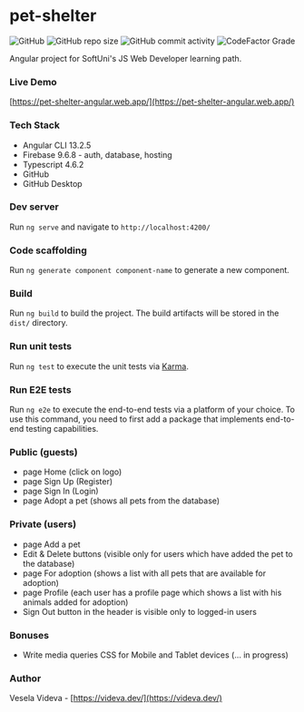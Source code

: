 # pet-shelter
![GitHub](https://img.shields.io/github/license/VeselaVideva/pet-shelter?color=blue&style=for-the-badge) ![GitHub repo size](https://img.shields.io/github/repo-size/VeselaVideva/pet-shelter?style=for-the-badge) ![GitHub commit activity](https://img.shields.io/github/commit-activity/m/VeselaVideva/pet-shelter?label=commits&style=for-the-badge) ![CodeFactor Grade](https://img.shields.io/codefactor/grade/github/VeselaVideva/pet-shelter/master?style=for-the-badge)

Angular project for SoftUni's JS Web Developer learning path.

### Live Demo
[https://pet-shelter-angular.web.app/](https://pet-shelter-angular.web.app/)

### Tech Stack

- Angular CLI 13.2.5
- Firebase 9.6.8 - auth, database, hosting
- Typescript 4.6.2
- GitHub
- GitHub Desktop

### Dev server

Run `ng serve` and navigate to `http://localhost:4200/`

### Code scaffolding

Run `ng generate component component-name` to generate a new component.

### Build

Run `ng build` to build the project. The build artifacts will be stored in the `dist/` directory.

### Run unit tests

Run `ng test` to execute the unit tests via [Karma](https://karma-runner.github.io).

### Run E2E tests

Run `ng e2e` to execute the end-to-end tests via a platform of your choice. To use this command, you need to first add a package that implements end-to-end testing capabilities.

### Public (guests)

- page Home (click on logo)
- page Sign Up (Register) 
- page Sign In (Login) 
- page Adopt a pet (shows all pets from the database)

### Private (users)

- page Add a pet 
- Edit & Delete buttons (visible only for users which have added the pet to the database)
- page For adoption (shows a list with all pets that are available for adoption)
- page Profile (each user has a profile page which shows a list with his animals added for adoption)
- Sign Out button in the header is visible only to logged-in users

### Bonuses

- Write media queries CSS for Mobile and Tablet devices (... in progress)

### Author
Vesela Videva - [https://videva.dev/](https://videva.dev/)

